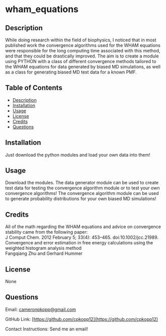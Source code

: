 # wham_equations
## Description
While doing research within the field of biophysics, I noticed that in most published work the convergence algorithms used for the WHAM equations were responsible for the long computing time associated with this method, and that they could be drastically improved. The aim is to create a module using PYTHON with a class of different convergence methods tailored to the WHAM equations for data generated by biased MD simulations, as well as a class for generating biased MD test data for a known PMF.
## Table of Contents
- [Description](#description)
- [Installation](#installation)
- [Usage](#usage)
- [License](#license)
- [Credits](#credits)
- [Questions](#questions)

## Installation

Just download the python modules and load your own data into them!

  

## Usage

  

Download the modules. The data generator module can be used to create test data for testing the convergence algorithm module or to test your own convergence algorithms! The convergence algorithm module can be used to generate probability distributions for your own biased MD simulations!

  

## Credits

All of the math regarding the WHAM equations and advice on convergence stability came from the following paper:<br/>
J Comput Chem. 2012 February 5; 33(4): 453–465. doi:10.1002/jcc.21989. <br/>
Convergence and error estimation in free energy calculations using the weighted histogram analysis method <br/>
Fangqiang Zhu and Gerhard Hummer 



  
  

## License

  

None

  

## Questions

  
  

Email: cameronpkopp@gmail.com

  

GitHub Link: [https://github.com/cpkopp12](https://github.com/cpkopp12)

  

Contact Instructions: Send me an email!

